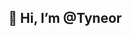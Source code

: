 ## 👋 Hi, I’m @Tyneor

<!---
- 👀 I’m interested in ...
- 🌱 I’m currently learning ...
- 💞️ I’m looking to collaborate on ...
- 📫 How to reach me ...
--->

<!---
Tyneor/Tyneor is a ✨ special ✨ repository because its `README.md` (this file) appears on your GitHub profile.
You can click the Preview link to take a look at your changes.
--->
